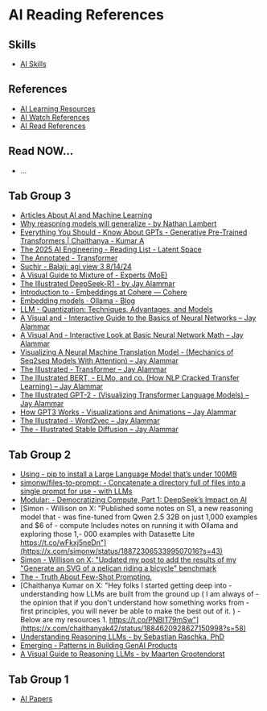# AI Reading References

## Skills
- [AI Skills]()

## References
- [AI Learning Resources]()
- [AI Watch References]()
- [AI Read References]()


## Read NOW...
- ...

## Tab Group 3
- [Articles About AI and Machine Learning](https://thelmbook.com/articles/#!./DeepSeek-R1.md)
- [Why reasoning models will generalize - by Nathan Lambert](https://www.interconnects.ai/p/why-reasoning-models-will-generalize)
- [Everything You Should - Know About GPTs - Generative Pre-Trained Transformers | Chaithanya - Kumar A](https://chaithanyak.com/machine/learning/2024/03/21/everything-you-need-to-know-about-gpts.html)
- [The 2025 AI Engineering - Reading List - Latent Space](https://www.latent.space/p/2025-papers)
- [The Annotated - Transformer](https://nlp.seas.harvard.edu/annotated-transformer/)
- [Suchir - Balaji: agi view 3 8/14/24](https://docs.google.com/document/d/1ItRqrpgQHJ05rQx0zc26t1_NgpUcw3znwTWpXxqH8uI/mobilebasic)
- [A Visual Guide to Mixture of - Experts (MoE)](https://newsletter.maartengrootendorst.com/p/a-visual-guide-to-mixture-of-experts)
- [The Illustrated DeepSeek-R1 - by Jay Alammar](https://newsletter.languagemodels.co/p/the-illustrated-deepseek-r1)
- [Introduction to - Embeddings at Cohere — Cohere](https://docs.cohere.com/v2/docs/embeddings)
- [Embedding models · Ollama - Blog](https://ollama.com/blog/embedding-models)
- [LLM - Quantization: Techniques, Advantages, and Models](https://www.tensorops.ai/post/what-are-quantized-llms)
- [A Visual and - Interactive Guide to the Basics of Neural Networks – Jay Alammar](https://jalammar.github.io/visual-interactive-guide-basics-neural-networks/)
- [A Visual And - Interactive Look at Basic Neural Network Math – Jay Alammar](https://jalammar.github.io/feedforward-neural-networks-visual-interactive/)
- [Visualizing A Neural Machine Translation Model - (Mechanics of Seq2seq Models With Attention) – Jay Alammar](https://jalammar.github.io/visualizing-neural-machine-translation-mechanics-of-seq2seq-models-with-attention/)
- [The Illustrated - Transformer – Jay Alammar](https://jalammar.github.io/illustrated-transformer/)
- [The Illustrated BERT, - ELMo, and co. (How NLP Cracked Transfer Learning) – Jay Alammar](https://jalammar.github.io/illustrated-bert/)
- [The Illustrated GPT-2 - (Visualizing Transformer Language Models) – Jay Alammar](https://jalammar.github.io/illustrated-gpt2/)
- [How GPT3 Works - Visualizations and Animations – Jay Alammar](https://jalammar.github.io/how-gpt3-works-visualizations-animations/)
- [The Illustrated - Word2vec – Jay Alammar](https://jalammar.github.io/illustrated-word2vec/)
- [The - Illustrated Stable Diffusion – Jay Alammar](https://jalammar.github.io/illustrated-stable-diffusion/)

## Tab Group 2
- [Using - pip to install a Large Language Model that’s under 100MB](https://simonwillison.net/2025/Feb/7/pip-install-llm-smollm2/)
- [simonw/files-to-prompt: - Concatenate a directory full of files into a single prompt for use - with LLMs](https://github.com/simonw/files-to-prompt)
- [Modular: - Democratizing Compute, Part 1: DeepSeek’s Impact on AI](https://www.modular.com/blog/democratizing-compute-part-1-deepseeks-impact-on-ai)
- [Simon - Willison on X: "Published some notes on S1, a new reasoning model that - was fine-tuned from Qwen 2.5 32B on just 1,000 examples and $6 of - compute Includes notes on running it with Ollama and exploring those 1,- 000 examples with Datasette Lite https://t.co/wFkxj5neDn"](https://x.com/simonw/status/1887230653399507016?s=43)
- [Simon - Willison on X: "Updated my post to add the results of my "Generate an SVG of a pelican riding a bicycle" benchmark](https://x.com/simonw/status/1887198978334482514?s=43)
- [The - Truth About Few-Shot Prompting.](https://www.lycee.ai/blog/the-truth-about-few-shot-prompting)
- [Chaithanya Kumar on X: "Hey folks I started getting deep into - understanding how LLMs are built from the ground up ( I am always of - the opinion that if you don't understand how something works from - first principles, you will never be able to make the best out of it. ) - Below are my resources 1. https://t.co/PNBlT79mSw"](https://x.com/chaithanyak42/status/1884620928627150998?s=58)
- [Understanding Reasoning LLMs - by Sebastian Raschka, PhD](https://magazine.sebastianraschka.com/p/understanding-reasoning-llms)
- [Emerging - Patterns in Building GenAI Products](https://martinfowler.com/articles/gen-ai-patterns/#rag)
- [A Visual Guide to Reasoning LLMs - by Maarten Grootendorst](https://newsletter.maartengrootendorst.com/p/a-visual-guide-to-reasoning-llms)

## Tab Group 1
- [AI Papers](https://www.dropbox.com/scl/fo/2iah7adye9yx70u1keubq/AJ6c0z7Q5y4ZYVZOKmstO6o?rlkey=nq9w9fjx8wb71qi09gf03g45a&e=1&st=s437yxm3&dl=0)

